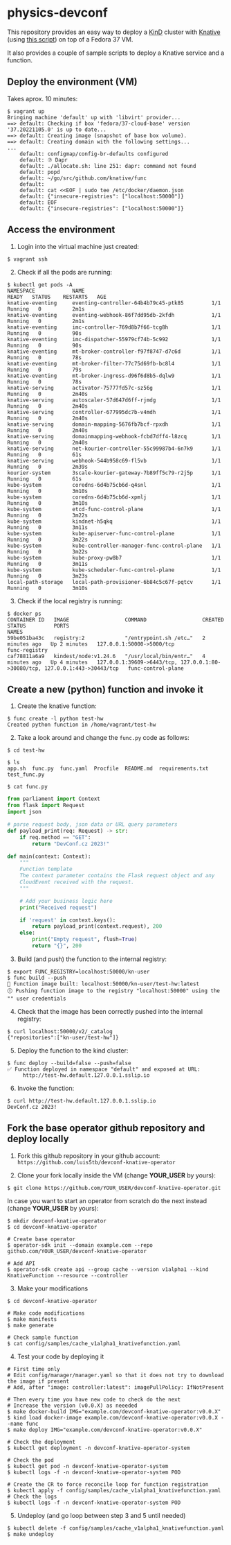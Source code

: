 # physics-devconf

This repository provides an easy way to deploy a [KinD](https://kind.sigs.k8s.io/) cluster with [Knative](https://knative.dev/) (using [this script](https://github.com/knative/func/blob/main/hack/allocate.sh)) on top of a Fedora 37 VM.

It also provides a couple of sample scripts to deploy a Knative service and a function.

## Deploy the environment (VM)

Takes aprox. 10 minutes:
```
$ vagrant up
Bringing machine 'default' up with 'libvirt' provider...
==> default: Checking if box 'fedora/37-cloud-base' version '37.20221105.0' is up to date...
==> default: Creating image (snapshot of base box volume).
==> default: Creating domain with the following settings...
...
    default: configmap/config-br-defaults configured
    default: ⑦ Dapr
    default: ./allocate.sh: line 251: dapr: command not found
    default: popd
    default: ~/go/src/github.com/knative/func
    default: 
    default: cat <<EOF | sudo tee /etc/docker/daemon.json
    default: {"insecure-registries": ["localhost:50000"]}
    default: EOF
    default: {"insecure-registries": ["localhost:50000"]}
```

## Access the environment

1. Login into the virtual machine just created:
```
$ vagrant ssh
```

2. Check if all the pods are running:
```
$ kubectl get pods -A
NAMESPACE            NAME                                         READY   STATUS    RESTARTS   AGE
knative-eventing     eventing-controller-64b4b79c45-ptk85         1/1     Running   0          2m1s
knative-eventing     eventing-webhook-86f7dd95db-2kfdh            1/1     Running   0          2m1s
knative-eventing     imc-controller-769d8b7f66-tcg8h              1/1     Running   0          90s
knative-eventing     imc-dispatcher-55979cf74b-5c992              1/1     Running   0          90s
knative-eventing     mt-broker-controller-f97f8747-d7c6d          1/1     Running   0          78s
knative-eventing     mt-broker-filter-77c75d69fb-bc8l4            1/1     Running   0          79s
knative-eventing     mt-broker-ingress-d96f6d8b5-dqlw9            1/1     Running   0          78s
knative-serving      activator-75777fd57c-sz56g                   1/1     Running   0          2m40s
knative-serving      autoscaler-57d647d6ff-rjmdg                  1/1     Running   0          2m40s
knative-serving      controller-677995dc7b-v4mdh                  1/1     Running   0          2m40s
knative-serving      domain-mapping-5676fb7bcf-rpxdh              1/1     Running   0          2m40s
knative-serving      domainmapping-webhook-fcbd7dff4-l8zcq        1/1     Running   0          2m40s
knative-serving      net-kourier-controller-55c99987b4-6n7k9      1/1     Running   0          61s
knative-serving      webhook-544b958c69-fl5vb                     1/1     Running   0          2m39s
kourier-system       3scale-kourier-gateway-7b89ff5c79-r2j5p      1/1     Running   0          61s
kube-system          coredns-6d4b75cb6d-q4snl                     1/1     Running   0          3m10s
kube-system          coredns-6d4b75cb6d-xpmlj                     1/1     Running   0          3m10s
kube-system          etcd-func-control-plane                      1/1     Running   0          3m22s
kube-system          kindnet-h5qkq                                1/1     Running   0          3m11s
kube-system          kube-apiserver-func-control-plane            1/1     Running   0          3m22s
kube-system          kube-controller-manager-func-control-plane   1/1     Running   0          3m22s
kube-system          kube-proxy-pw8b7                             1/1     Running   0          3m11s
kube-system          kube-scheduler-func-control-plane            1/1     Running   0          3m23s
local-path-storage   local-path-provisioner-6b84c5c67f-pqtcv      1/1     Running   0          3m10s
```

3. Check if the local registry is running:
```
$ docker ps
CONTAINER ID   IMAGE                  COMMAND                  CREATED         STATUS         PORTS                                                                          NAMES
59be051ba43c   registry:2             "/entrypoint.sh /etc…"   2 minutes ago   Up 2 minutes   127.0.0.1:50000->5000/tcp                                                      func-registry
caf78811a6a9   kindest/node:v1.24.6   "/usr/local/bin/entr…"   4 minutes ago   Up 4 minutes   127.0.0.1:39609->6443/tcp, 127.0.0.1:80->30080/tcp, 127.0.0.1:443->30443/tcp   func-control-plane
```


## Create a new (python) function and invoke it

1. Create the knative function:
```
$ func create -l python test-hw
Created python function in /home/vagrant/test-hw
```

2. Take a look around and change the `func.py` code as follows:
```
$ cd test-hw

$ ls
app.sh  func.py  func.yaml  Procfile  README.md  requirements.txt  test_func.py

$ cat func.py
```
```python
from parliament import Context
from flask import Request
import json

# parse request body, json data or URL query parameters
def payload_print(req: Request) -> str:
    if req.method == "GET":
        return "DevConf.cz 2023!"

def main(context: Context):
    """
    Function template
    The context parameter contains the Flask request object and any
    CloudEvent received with the request.
    """

    # Add your business logic here
    print("Received request")

    if 'request' in context.keys():
        return payload_print(context.request), 200
    else:
        print("Empty request", flush=True)
        return "{}", 200
```

3. Build (and push) the function to the internal registry:
```
$ export FUNC_REGISTRY=localhost:50000/kn-user
$ func build --push
🙌 Function image built: localhost:50000/kn-user/test-hw:latest
🕕 Pushing function image to the registry "localhost:50000" using the "" user credentials
```

4. Check that the image has been correctly pushed into the internal registry:
```
$ curl localhost:50000/v2/_catalog
{"repositories":["kn-user/test-hw"]}
```

5. Deploy the function to the kind cluster:
```
$ func deploy --build=false --push=false
✅ Function deployed in namespace "default" and exposed at URL:
     http://test-hw.default.127.0.0.1.sslip.io
```

6. Invoke the function:
```
$ curl http://test-hw.default.127.0.0.1.sslip.io
DevConf.cz 2023!
```

## Fork the base operator github repository and deploy locally


1. Fork this github repository in your github account: `https://github.com/luis5tb/devconf-knative-operator`

2. Clone your fork locally inside the VM (change **YOUR_USER** by yours):
```
$ git clone https://github.com/YOUR_USER/devconf-knative-operator.git
```

In case you want to start an operator from scratch do the next instead (change **YOUR_USER** by yours):
```
$ mkdir devconf-knative-operator
$ cd devconf-knative-operator

# Create base operator
$ operator-sdk init --domain example.com --repo github.com/YOUR_USER/devconf-knative-operator

# Add API
$ operator-sdk create api --group cache --version v1alpha1 --kind KnativeFunction --resource --controller
```


3. Make your modifications
```
$ cd devconf-knative-operator

# Make code modifications
$ make manifests
$ make generate

# Check sample function
$ cat config/samples/cache_v1alpha1_knativefunction.yaml
```

4. Test your code by deploying it
```
# First time only
# Edit config/manager/manager.yaml so that it does not try to download the image if present
# Add, after "image: controller:latest": imagePullPolicy: IfNotPresent

# Then every time you have new code to check do the next
# Increase the version (v0.0.X) as neeeded
$ make docker-build IMG="example.com/devconf-knative-operator:v0.0.X"
$ kind load docker-image example.com/devconf-knative-operator:v0.0.X --name func
$ make deploy IMG="example.com/devconf-knative-operator:v0.0.X"

# Check the deployment
$ kubectl get deployment -n devconf-knative-operator-system

# Check the pod
$ kubectl get pod -n devconf-knative-operator-system
$ kubectl logs -f -n devconf-knative-operator-system POD

# Create the CR to force reconcile loop for function registration
$ kubectl apply -f config/samples/cache_v1alpha1_knativefunction.yaml
# Check the logs
$ kubectl logs -f -n devconf-knative-operator-system POD
```

5. Undeploy (and go loop between step 3 and 5 until needed)
```
$ kubectl delete -f config/samples/cache_v1alpha1_knativefunction.yaml
$ make undeploy
```
